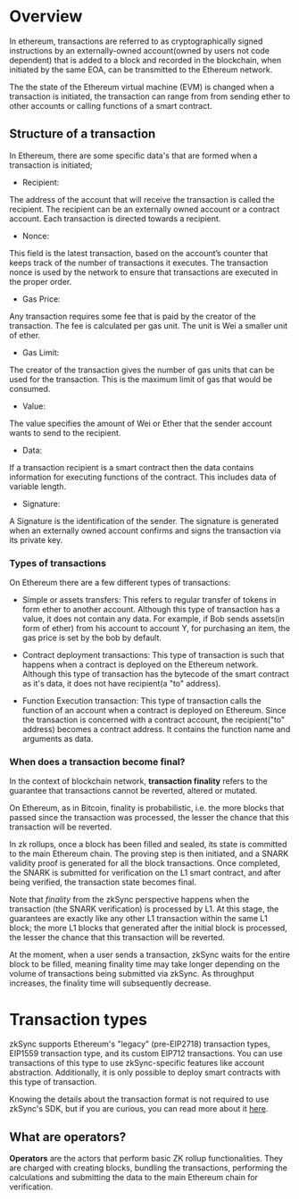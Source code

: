 # Overview

In ethereum, transactions are referred to as cryptographically signed instructions by an externally-owned account(owned by users not code dependent) that is added to a block and recorded in the blockchain, when initiated by the same EOA, can be transmitted to the Ethereum network.

The the state of the Ethereum virtual machine (EVM) is changed when a transaction is initiated, the transaction can range from from sending ether to other accounts or calling functions of a smart contract.

## Structure of a transaction

In Ethereum, there are some specific data's that are formed when a transaction is initiated;

- Recipient:
  
The address of the account that will receive the transaction is called the recipient. The recipient can be an externally owned account or a contract account. Each transaction is directed towards a recipient.

- Nonce:

This field is the latest transaction, based on the account’s counter that keeps track of the number of transactions it executes. The transaction nonce is used by the network to ensure that transactions are executed in the proper order.

- Gas Price:
  
Any transaction requires some fee that is paid by the creator of the transaction. The fee is calculated per gas unit. The unit is Wei a smaller unit of ether.

- Gas Limit:

The creator of the transaction gives the number of gas units that can be used for the transaction. This is the maximum limit of gas that would be consumed.

- Value:
  
The value specifies the amount of Wei or Ether that the sender account wants to send to the recipient.

- Data:

If a transaction recipient is a smart contract then the data contains information for executing functions of the contract. This includes data of variable length.

- Signature:

A Signature is the identification of the sender. The signature is generated when an externally owned account confirms and signs the transaction via its private key.

### Types of transactions

On Ethereum there are a few different types of transactions:

- Simple or assets transfers: This refers to regular transfer of tokens in form ether to another account. Although this type of transaction has a value, it does not contain any data.
For example, if Bob sends assets(in form of ether) from his account to account Y, for purchasing an item, the gas price is set by the bob by default.

- Contract deployment transactions: This type of transaction is such that happens when a contract is deployed on the Ethereum network. Although this type of transaction has the bytecode of the smart contract as it's data, it does not have recipient(a "to" address).
- Function Execution transaction: This type of transaction calls the function of an account when a contract is deployed on Ethereum. Since the transaction is concerned with a contract account, the recipient("to" address) becomes a contract address. 
It contains the function name and arguments as data.

### When does a transaction become final?

In the context of blockchain network, **transaction finality** refers to the guarantee that transactions cannot be reverted, altered or mutated.

On Ethereum, as in Bitcoin, finality is probabilistic, i.e. the more blocks that passed since the transaction was processed, the lesser the chance that this transaction will be reverted.

In zk rollups, once a block has been filled and sealed, its state is committed to the main Ethereum chain. The proving step is then initiated, and a SNARK validity proof is generated for all the block transactions. Once completed, the SNARK is submitted for verification on the L1 smart contract, and after being verified, the transaction state becomes final.

Note that _finality_ from the zkSync perspective happens when the transaction (the SNARK verification) is processed by L1. At this stage, the guarantees are exactly like any other L1 transaction within the same L1 block; the more L1 blocks that generated after the initial block is processed, the lesser the chance that this transaction will be reverted.

At the moment, when a user sends a transaction, zkSync waits for the entire block to be filled, meaning finality time may take longer depending on the volume of transactions being submitted via zkSync. As throughput increases, the finality time will subsequently decrease.

# Transaction types

zkSync supports Ethereum's "legacy" (pre-EIP2718) transaction types, EIP1559 transaction type, and its custom EIP712 transactions. You can use transactions of this type to use zkSync-specific features like account abstraction. Additionally, it is only possible to deploy smart contracts with this type of transaction.

Knowing the details about the transaction format is not required to use zkSync's SDK, but if you are curious, you can read more about it [here](../../../api/api.md#eip712).

## What are operators?

**Operators** are the actors that perform basic ZK rollup functionalities. They are charged with creating blocks, bundling the transactions, performing the calculations and submitting the data to the main Ethereum chain for verification.